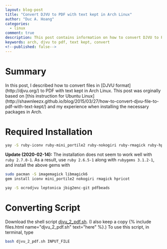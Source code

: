 ```yaml
---
layout: blog-post
title: "Convert DJVU to PDF with text kept in Arch Linux"
author: "Duc A. Hoang"
categories:
  - linux
comment: true
description: This post contains information on how to convert DJVU to PDF with text kept in Arch Linux
keywords: arch, djvu to pdf, text kept, convert
<!--published: false-->
---
```


<div class="alert alert-info" markdown="1">
<h1 class="alert-heading">Summary</h1>
In this post, I described how to convert files in [DJVU format](http://djvu.org/) to PDF with text kept in Arch Linux. This post was orginally based on [this instruction for Ubuntu Linux](http://shawnleezx.github.io/blog/2015/03/27/how-to-convert-djvu-file-to-pdf-with-text-kept/) and my experience when installing the necessary packages in Arch.
</div>

# Required Installation

```bash
yay -S ruby-iconv ruby-mini_portile2 ruby-nokogiri ruby-rmagick ruby-hpricot
```

**Update (2020-02-14):** The installation does not seem to work well with `ruby 2.7.0-1`. As a result, use `ruby 2.6.5-1` along with `rubygems 3.1.2-1`, and install the above gems with

```bash
sudo pacman -S imagemagick libmagick6
gem install iconv mini_portile2 nokogiri rmagick hpricot
```

```bash
yay -S ocrodjvu leptonica jbig2enc-git pdfbeads
```

# Converting Script

Download the shell script [djvu_2_pdf.sh](https://raw.githubusercontent.com/shawnLeeZX/daily_tools/master/djvu_2_pdf.sh). (I also keep a copy {% include files.html name="djvu_2_pdf.sh" text="here" %}.) To use this script, in terminal, type

```bash
bash djvu_2_pdf.sh INPUT_FILE
```
